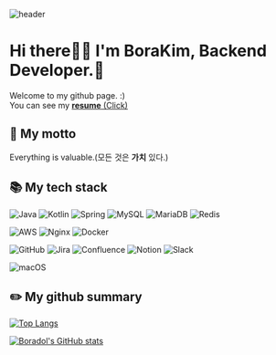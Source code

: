 ![header](https://capsule-render.vercel.app/api?type=soft&color=DCD3ED&height=200&section=header&text=🌈Bora&fontSize=60&fontAlign=45&fontAlignY=42&desc=Backend-Developer&descSize=25&descAlign=54&animation=fadeIn)

# Hi there👋🏻 I'm BoraKim, Backend Developer.🦄

Welcome to my github page. :) <br>
You can see my [__resume__ (Click)]((https://boradol.github.io/))

<h2>📍 My motto</h2>

Everything is valuable.(모든 것은 __가치__ 있다.)

<h2>📚 My tech stack</h2>

![Java](https://img.shields.io/badge/Java-007396.svg?style=for-the-badge&logo=openjdk&logoColor=white)
![Kotlin](https://img.shields.io/badge/Kotlin-7F52FF.svg?&style=for-the-badge&logo=kotlin&logoColor=white)
![Spring](https://img.shields.io/badge/Spring-6DB33F.svg?&style=for-the-badge&logo=spring&logoColor=white)
![MySQL](https://img.shields.io/badge/mysql-%2300f.svg?style=for-the-badge&logo=mysql&logoColor=white)
![MariaDB](https://img.shields.io/badge/MariaDB-003545?style=for-the-badge&logo=mariadb&logoColor=white)
![Redis](https://img.shields.io/badge/redis-%23DD0031.svg?style=for-the-badge&logo=redis&logoColor=white)

![AWS](https://img.shields.io/badge/AWS-%23FF9900.svg?style=for-the-badge&logo=amazon-aws&logoColor=white)
![Nginx](https://img.shields.io/badge/nginx-%23009639.svg?style=for-the-badge&logo=nginx&logoColor=white)
![Docker](https://img.shields.io/badge/docker-%230db7ed.svg?style=for-the-badge&logo=docker&logoColor=white)

![GitHub](https://img.shields.io/badge/github-%23121011.svg?style=for-the-badge&logo=github&logoColor=white)
![Jira](https://img.shields.io/badge/jira-0052cc.svg?style=for-the-badge&logo=jira&logoColor=white)
![Confluence](https://img.shields.io/badge/confluence-0052cc.svg?style=for-the-badge&logo=confluence&logoColor=white)
![Notion](https://img.shields.io/badge/Notion-%23000000.svg?style=for-the-badge&logo=notion&logoColor=white)
![Slack](https://img.shields.io/badge/Slack-4A154B?style=for-the-badge&logo=slack&logoColor=white)

![macOS](https://img.shields.io/badge/mac%20os-000000?style=for-the-badge&logo=macos&logoColor=F0F0F0) 


<h2>✏️ My github summary</h2>

[![Top Langs](https://github-readme-stats.vercel.app/api/top-langs/?username=boradol)](https://github.com/boradol/github-readme-stats)

[![Boradol's GitHub stats](https://github-readme-stats.vercel.app/api?username=boradol)](https://github.com/boradol/github-readme-stats)


<!--
**boradol/boradol** is a ✨ _special_ ✨ repository because its `README.md` (this file) appears on your GitHub profile.

Here are some ideas to get you started:

- 🔭 I’m currently working on ...
- 🌱 I’m currently learning ...
- 👯 I’m looking to collaborate on ...
- 🤔 I’m looking for help with ...
- 💬 Ask me about ...
- 📫 How to reach me: ...
- 😄 Pronouns: ...
- ⚡ Fun fact: ...
-->
